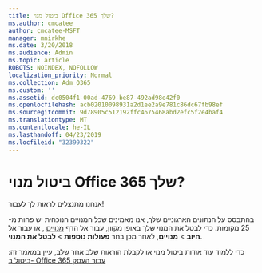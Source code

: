 ```yaml
---
title: ביטול מנוי Office 365 שלך?
ms.author: cmcatee
author: cmcatee-MSFT
manager: mnirkhe
ms.date: 3/20/2018
ms.audience: Admin
ms.topic: article
ROBOTS: NOINDEX, NOFOLLOW
localization_priority: Normal
ms.collection: Adm_O365
ms.custom: ''
ms.assetid: dc0504f1-00ad-4769-be87-492ad98e42f0
ms.openlocfilehash: acb02010098931a2d1ee2a9e781c86dc67fb98ef
ms.sourcegitcommit: 9d78905c512192ffc4675468abd2efc5f2e4baf4
ms.translationtype: MT
ms.contentlocale: he-IL
ms.lasthandoff: 04/23/2019
ms.locfileid: "32399322"
---
```

# <a name="canceling-your-office-365-subscription"></a>ביטול מנוי Office 365 שלך?

אנחנו מתנצלים לראות לך לעבור! 
  
בהתבסס על הנתונים הארגוניים שלך, אנו מאמינים שכל המנויים הנוכחית יש פחות מ- 25 מקומות. כדי לבטל את המנוי שלך באופן מקוון, עבור אל הדף [מנויים](https://go.microsoft.com/fwlink/p/?linkid=842054) , או עבור אל **חיוב** \> **מנויים**, לאחר מכן בחר **פעולות נוספות** \> **לבטל את המנוי**.
  
כדי ללמוד עוד אודות ביטול מנוי או לקבלת הוראות שלב אחר שלב, עיין במאמר זה: [ביטול ב- Office 365 עבור העסק](https://support.office.com/article/b1bc0bef-4608-4601-813a-cdd9f746709a)
  

